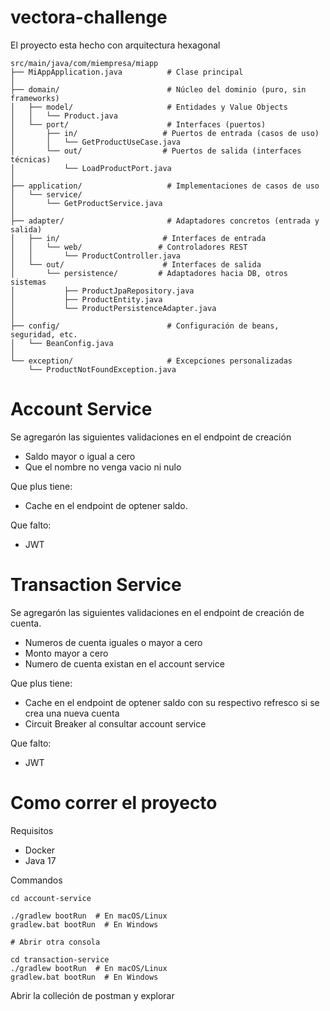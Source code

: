 # vectora-challenge

El proyecto esta hecho con arquitectura hexagonal

```
src/main/java/com/miempresa/miapp
├── MiAppApplication.java          # Clase principal
│
├── domain/                        # Núcleo del dominio (puro, sin frameworks)
│   ├── model/                     # Entidades y Value Objects
│   │   └── Product.java
│   └── port/                      # Interfaces (puertos)
│       ├── in/                   # Puertos de entrada (casos de uso)
│       │   └── GetProductUseCase.java
│       └── out/                  # Puertos de salida (interfaces técnicas)
│           └── LoadProductPort.java
│
├── application/                   # Implementaciones de casos de uso
│   └── service/
│       └── GetProductService.java
│
├── adapter/                       # Adaptadores concretos (entrada y salida)
│   ├── in/                       # Interfaces de entrada
│   │   └── web/                 # Controladores REST
│   │       └── ProductController.java
│   └── out/                      # Interfaces de salida
│       └── persistence/         # Adaptadores hacia DB, otros sistemas
│           ├── ProductJpaRepository.java
│           ├── ProductEntity.java
│           └── ProductPersistenceAdapter.java
│
├── config/                        # Configuración de beans, seguridad, etc.
│   └── BeanConfig.java
│
└── exception/                     # Excepciones personalizadas
    └── ProductNotFoundException.java
```

# Account Service

Se agregarón las siguientes validaciones en el endpoint de creación
- Saldo mayor o igual a cero
- Que el nombre no venga vacio ni nulo

Que plus tiene:

- Cache en el endpoint de optener saldo.

Que falto: 
- JWT

# Transaction Service

Se agregarón las siguientes validaciones en el endpoint de creación de cuenta.
- Numeros de cuenta iguales o mayor a cero
- Monto mayor a cero
- Numero de cuenta existan en el account service

Que plus tiene:

- Cache en el endpoint de optener saldo con su respectivo refresco si se crea una nueva cuenta
- Circuit Breaker al consultar account service

Que falto: 
- JWT

# Como correr el proyecto

Requisitos

* Docker
* Java 17

Commandos

```shh
cd account-service

./gradlew bootRun  # En macOS/Linux
gradlew.bat bootRun  # En Windows

# Abrir otra consola

cd transaction-service
./gradlew bootRun  # En macOS/Linux
gradlew.bat bootRun  # En Windows
```

Abrir la colleción de postman y explorar

